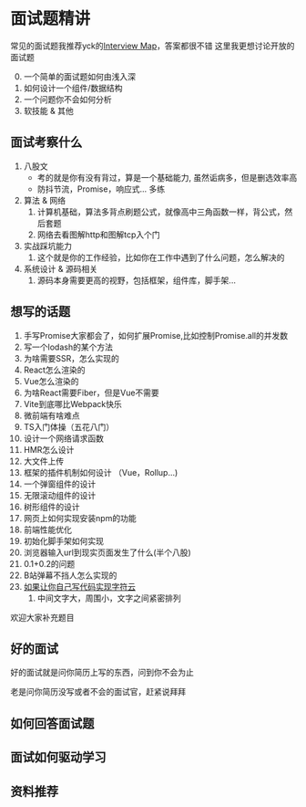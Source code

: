 # 面试题精讲

常见的面试题我推荐yck的[Interview Map](https://yuchengkai.cn/docs/frontend/)，答案都很不错
这里我更想讨论开放的面试题

0. 一个简单的面试题如何由浅入深
1. 如何设计一个组件/数据结构
2. 一个问题你不会如何分析
3. 软技能 & 其他

## 面试考察什么
1. 八股文
   - 考的就是你有没有背过，算是一个基础能力, 虽然诟病多，但是删选效率高
   - 防抖节流，Promise，响应式... 多练
2. 算法 & 网络
   1. 计算机基础，算法多背点刷题公式，就像高中三角函数一样，背公式，然后套题
   2. 网络去看图解http和图解tcp入个门
3. 实战踩坑能力
   1. 这个就是你的工作经验，比如你在工作中遇到了什么问题，怎么解决的
4. 系统设计 & 源码相关
   1. 源码本身需要更高的视野，包括框架，组件库，脚手架...


## 想写的话题
1. 手写Promise大家都会了，如何扩展Promise,比如控制Promise.all的并发数
2. 写一个lodash的某个方法
3. 为啥需要SSR，怎么实现的
4. React怎么渲染的
5. Vue怎么渲染的
6. 为啥React需要Fiber，但是Vue不需要
7. Vite到底哪比Webpack快乐
8. 微前端有啥难点
9. TS入门体操（五花八门）
10. 设计一个网络请求函数
11. HMR怎么设计
12. 大文件上传
13. 框架的插件机制如何设计 （Vue，Rollup...)
14. 一个弹窗组件的设计
15. 无限滚动组件的设计
16. 树形组件的设计
17. 网页上如何实现安装npm的功能
18. 前端性能优化
19. 初始化脚手架如何实现
20. 浏览器输入url到现实页面发生了什么(半个八股)
21. 0.1+0.2的问题
22. B站弹幕不挡人怎么实现的
23. [如果让你自己写代码实现字符云](https://weibo.com/1615383502/MgwezDUvY?pagetype=homefeed)
    1.  中间文字大，周围小，文字之间紧密排列

欢迎大家补充题目

## 好的面试
好的面试就是问你简历上写的东西，问到你不会为止

老是问你简历没写或者不会的面试官，赶紧说拜拜
## 如何回答面试题

## 面试如何驱动学习

## 资料推荐